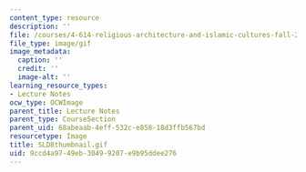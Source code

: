 ```yaml
---
content_type: resource
description: ''
file: /courses/4-614-religious-architecture-and-islamic-cultures-fall-2002/9ccd4a9749eb30499207e9b95ddee276_SLD8thumbnail.gif
file_type: image/gif
image_metadata:
  caption: ''
  credit: ''
  image-alt: ''
learning_resource_types:
- Lecture Notes
ocw_type: OCWImage
parent_title: Lecture Notes
parent_type: CourseSection
parent_uid: 68abeaab-4eff-532c-e858-18d3ffb567bd
resourcetype: Image
title: SLD8thumbnail.gif
uid: 9ccd4a97-49eb-3049-9207-e9b95ddee276
---
```

